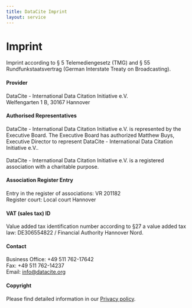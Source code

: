 ```yaml
---
title: DataCite Imprint
layout: service
---
```


# Imprint

Imprint according to § 5 Telemediengesetz (TMG) and § 55 Rundfunkstaatsvertrag (German Interstate Treaty on Broadcasting).

#### Provider

DataCite - International Data Citation Initiative e.V.\
Welfengarten 1 B, 30167 Hannover

#### Authorised Representatives

DataCite - International Data Citation Initiative e.V. is represented by the Executive Board. The Executive Board has authorized Matthew Buys, Executive Director to represent DataCite - International Data Citation Initiative e.V..\
\
DataCite - International Data Citation Initiative e.V. is a registered association with a charitable purpose.

#### Association Register Entry

Entry in the register of associations: VR 201182\
Register court: Local court Hannover

#### VAT (sales tax) ID

Value added tax identification number according to §27 a value added tax law:
DE306554822 / Financial Authority Hannover Nord.

#### Contact

Business Office: +49 511 762-17642\
Fax: +49 511 762-14237\
Email: info@datacite.org

#### Copyright

Please find detailed information in our [Privacy policy](/privacy.html).
